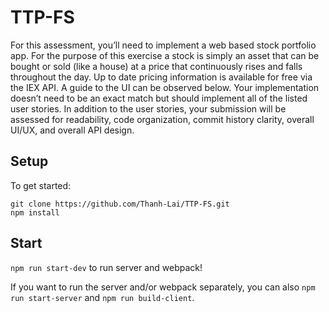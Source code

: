 # TTP-FS

For this assessment, you’ll need to implement a web based stock portfolio app. For
the purpose of this exercise a stock is simply an asset that can be bought or sold
(like a house) at a price that continuously rises and falls throughout the day. Up to
date pricing information is available for free via the IEX API. A guide to the UI can be
observed below. Your implementation doesn’t need to be an exact match but should
implement all of the listed user stories. In addition to the user stories, your
submission will be assessed for readability, code organization, commit history
clarity, overall UI/UX, and overall API design.

## Setup

To get started:

```
git clone https://github.com/Thanh-Lai/TTP-FS.git
npm install
```

## Start

`npm run start-dev` to run server and webpack!

If you want to run the server and/or webpack separately, you can also `npm run start-server` and `npm run build-client`.

